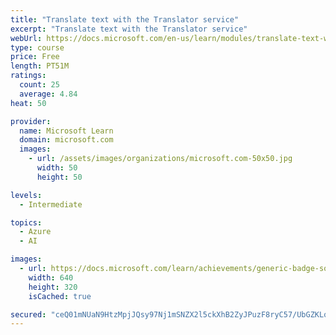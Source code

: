 ```yaml
---
title: "Translate text with the Translator service"
excerpt: "Translate text with the Translator service"
webUrl: https://docs.microsoft.com/en-us/learn/modules/translate-text-with-translator-service/
type: course
price: Free
length: PT51M
ratings:
  count: 25
  average: 4.84
heat: 50

provider:
  name: Microsoft Learn
  domain: microsoft.com
  images:
    - url: /assets/images/organizations/microsoft.com-50x50.jpg
      width: 50
      height: 50

levels:
  - Intermediate

topics:
  - Azure
  - AI

images:
  - url: https://docs.microsoft.com/learn/achievements/generic-badge-social.png
    width: 640
    height: 320
    isCached: true

secured: "ceQ01mNUaN9HtzMpjJQsy97Nj1mSNZX2l5ckXhB2ZyJPuzF8ryC57/UbGZKLqeNwACFqLMFkP/z2/SXaR9wXABd+8t7EosOTsfadB1iob146RCZ7iS2nCqzmsDO1MD+CUtCt1SPi2o8+5acFLDvb8PucOjm0yhcujsWVdXPrqO+EKezSCEfK2tW6VuArDSAR8tHUCezN7HM1qf0TK4IkDr/iCuaXiMcDqr2yCpx9tPRW+SJwhNduoyXJCsFJwOBaQYTncNdBIaZewsb8AQ0IXcNTsPknnSNoXIRlZqcYsK1FiJUWl+m/msUzeyIkSt0gWOpCDQPT51EJInFgF4i+S0zHobjVOIp2zPGFwu3c9XkBPs0KbXtZ3vIxQ9jlfeBP7RY/dzugfgeDafST8eEWiKDyVyt5chEpL2J2GN8vcUI=;R2HAAOM2bEH0WJP0mkT58A=="
---
```


